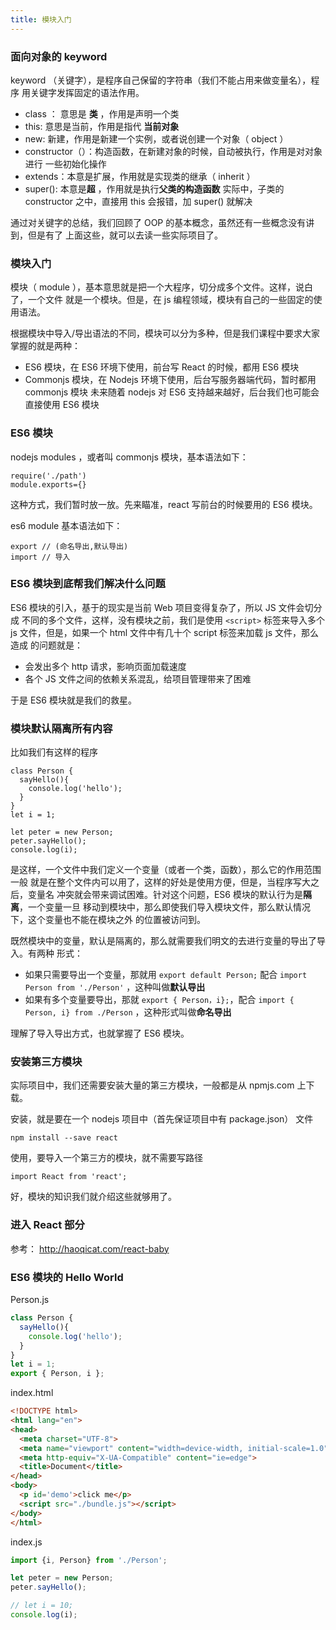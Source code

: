 ```yaml
---
title: 模块入门
---
```


### 面向对象的 keyword

keyword （关键字），是程序自己保留的字符串（我们不能占用来做变量名），程序
用关键字发挥固定的语法作用。

- class ： 意思是 **类** ，作用是声明一个类
- this: 意思是当前，作用是指代 **当前对象**
- new: 新建，作用是新建一个实例，或者说创建一个对象（ object ）
- constructor（）：构造函数，在新建对象的时候，自动被执行，作用是对对象进行
  一些初始化操作
- extends：本意是扩展，作用就是实现类的继承（ inherit ）
- super(): 本意是**超** ，作用就是执行**父类的构造函数**
  实际中，子类的 constructor 之中，直接用 this 会报错，加 super() 就解决

通过对关键字的总结，我们回顾了 OOP 的基本概念，虽然还有一些概念没有讲到，但是有了
上面这些，就可以去读一些实际项目了。



### 模块入门
模块（ module ），基本意思就是把一个大程序，切分成多个文件。这样，说白了，一个文件
就是一个模块。但是，在 js 编程领域，模块有自己的一些固定的使用语法。

根据模块中导入/导出语法的不同，模块可以分为多种，但是我们课程中要求大家掌握的就是两种：

- ES6 模块，在 ES6 环境下使用，前台写 React 的时候，都用 ES6 模块
- Commonjs 模块，在 Nodejs 环境下使用，后台写服务器端代码，暂时都用 commonjs 模块
  未来随着 nodejs 对 ES6 支持越来越好，后台我们也可能会直接使用 ES6 模块


### ES6 模块

nodejs modules ，或者叫 commonjs 模块，基本语法如下：

```
require('./path')
module.exports={}
```

这种方式，我们暂时放一放。先来瞄准，react 写前台的时候要用的 ES6 模块。


es6 module 基本语法如下：

```
export // (命名导出,默认导出)
import // 导入
```

### ES6 模块到底帮我们解决什么问题

ES6 模块的引入，基于的现实是当前 Web 项目变得复杂了，所以 JS 文件会切分成
不同的多个文件，这样，没有模块之前，我们是使用 `<script>` 标签来导入多个 js
文件，但是，如果一个 html 文件中有几十个 script 标签来加载 js 文件，那么造成
的问题就是：

- 会发出多个 http 请求，影响页面加载速度
- 各个 JS 文件之间的依赖关系混乱，给项目管理带来了困难

于是 ES6 模块就是我们的救星。

### 模块默认隔离所有内容

比如我们有这样的程序

```
class Person {
  sayHello(){
    console.log('hello');
  }
}
let i = 1;

let peter = new Person;
peter.sayHello();
console.log(i);
```

是这样，一个文件中我们定义一个变量（或者一个类，函数），那么它的作用范围一般
就是在整个文件内可以用了，这样的好处是使用方便，但是，当程序写大之后，变量名
冲突就会带来调试困难。针对这个问题，ES6 模块的默认行为是**隔离**，一个变量一旦
移动到模块中，那么即使我们导入模块文件，那么默认情况下，这个变量也不能在模块之外
的位置被访问到。

既然模块中的变量，默认是隔离的，那么就需要我们明文的去进行变量的导出了导入。有两种
形式：

- 如果只需要导出一个变量，那就用 `export default Person;` 配合 `import Person from './Person'` ，这种叫做**默认导出**
- 如果有多个变量要导出，那就 `export { Person，i};`，配合 `import { Person, i} from ./Person` ，这种形式叫做**命名导出**

理解了导入导出方式，也就掌握了 ES6 模块。

### 安装第三方模块

实际项目中，我们还需要安装大量的第三方模块，一般都是从 npmjs.com 上下载。


安装，就是要在一个 nodejs 项目中（首先保证项目中有 package.json） 文件

```
npm install --save react
```

使用，要导入一个第三方的模块，就不需要写路径

```
import React from 'react';
```

好，模块的知识我们就介绍这些就够用了。

### 进入 React 部分

参考： http://haoqicat.com/react-baby



### ES6 模块的 Hello World

Person.js

```js
class Person {
  sayHello(){
    console.log('hello');
  }
}
let i = 1;
export { Person, i };
```

index.html

```html
<!DOCTYPE html>
<html lang="en">
<head>
  <meta charset="UTF-8">
  <meta name="viewport" content="width=device-width, initial-scale=1.0">
  <meta http-equiv="X-UA-Compatible" content="ie=edge">
  <title>Document</title>
</head>
<body>
  <p id='demo'>click me</p>
  <script src="./bundle.js"></script>
</body>
</html>
```

index.js

```js
import {i, Person} from './Person';

let peter = new Person;
peter.sayHello();

// let i = 10;
console.log(i);
```
